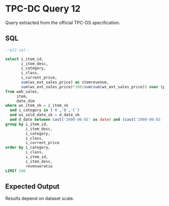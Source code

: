 # TPC-DC Query 12

Query extracted from the official TPC-DS specification.

## SQL
```sql
--q12.sql--

select i_item_id,
       i_item_desc,
       i_category,
       i_class,
       i_current_price,
       sum(ws_ext_sales_price) as itemrevenue,
       sum(ws_ext_sales_price)*100/sum(sum(ws_ext_sales_price)) over (partition by i_class) as revenueratio
from web_sales,
     item,
     date_dim
where ws_item_sk = i_item_sk
  and i_category in ('A','B','C')
  and ws_sold_date_sk = d_date_sk
  and d_date between cast('2000-06-01' as date) and (cast('2000-06-01' as date) + 30 days)
group by i_item_id,
         i_item_desc,
         i_category,
         i_class,
         i_current_price
order by i_category,
         i_class,
         i_item_id,
         i_item_desc,
         revenueratio
LIMIT 100
```

## Expected Output
Results depend on dataset scale.
